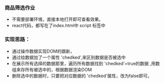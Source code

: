 ### 商品筛选作业

- 不需要部署环境，直接本地打开即可查看效果。 
- react代码，都写在了index.html中 script 标签中

### 实现思路：

- 通过操作数据实现DOM的跟新，
- 通过给数据加了一个属性 'chedked',来区别数据是否被选中
- 在展示所有选择的数据那里，遍历所有数据找到 'chedked'=true的数据 ,用数组来存所有被选中的，根据数据渲染DOM
- 删除选中的数据时，只要把对应数据的 'chedked'属性，改为false即可。